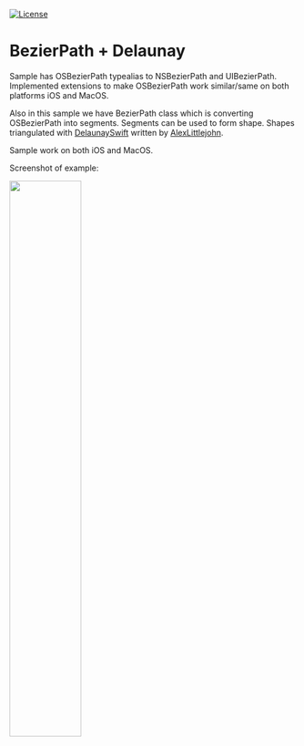 [![License](http://img.shields.io/:license-mit-blue.svg)](http://doge.mit-license.org)

# BezierPath + Delaunay

 Sample has OSBezierPath typealias to NSBezierPath and UIBezierPath. 
 Implemented extensions to make OSBezierPath work similar/same on both platforms iOS and MacOS.
 
 Also in this sample we have BezierPath class which is converting OSBezierPath into segments.
 Segments can be used to form shape. 
 Shapes triangulated with [DelaunaySwift](https://github.com/sakrist/DelaunaySwift) written by [AlexLittlejohn](https://github.com/AlexLittlejohn).

Sample work on both iOS and MacOS.

Screenshot of example:

 <img src="https://raw.githubusercontent.com/sakrist/BezierPathSwift/master/Screenshot.png" width="50%">




